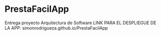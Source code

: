 # PrestaFacilApp
Entrega proyecto Arquitectura de Software
LINK PARA EL DESPLIEGUE DE LA APP: simonrodrigueza.github.io/PrestaFacilApp
